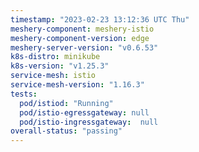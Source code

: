 ```yaml
---
timestamp: "2023-02-23 13:12:36 UTC Thu"
meshery-component: meshery-istio
meshery-component-version: edge
meshery-server-version: "v0.6.53"
k8s-distro: minikube
k8s-version: "v1.25.3"
service-mesh: istio
service-mesh-version: "1.16.3"
tests:
  pod/istiod: "Running"
  pod/istio-egressgateway: null
  pod/istio-ingressgateway:  null
overall-status: "passing"
---
```

